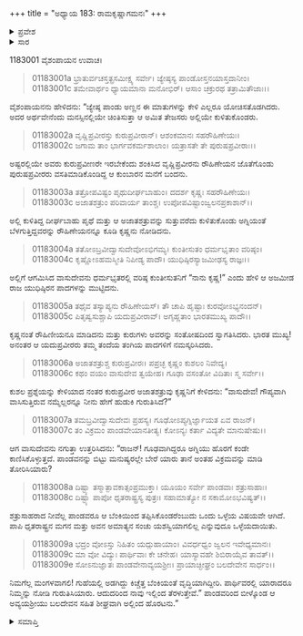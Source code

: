 +++
title = "ಅಧ್ಯಾಯ 183: ರಾಮಕೃಷ್ಣಾಗಮನಃ"
+++

<details><summary>ಪ್ರವೇಶ</summary>


।।   ಓಂ ಓಂ ನಮೋ ನಾರಾಯಣಾಯ।।   ಶ್ರೀ ವೇದವ್ಯಾಸಾಯ ನಮಃ ।।

ಶ್ರೀ ಕೃಷ್ಣದ್ವೈಪಾಯನ ವೇದವ್ಯಾಸ ವಿರಚಿತ  

**ಶ್ರೀ ಮಹಾಭಾರತ**

**ಆದಿ ಪರ್ವ**

**ಸ್ವಯಂವರ ಪರ್ವ**

**ಅಧ್ಯಾಯ 183**

</details>


<details><summary>ಸಾರ</summary>

ಕೃಷ್ಣ-ಬಲರಾಮರು ಪಾಂಡವರಿದ್ದ ಕುಂಬಾರನ ಮನೆಗೆ ಬಂದು ತಮ್ಮ ಪರಿಚಯವನ್ನು ಮಾಡಿಕೊಂಡಿದುದು (1-5). ಅವರು ಬೆಂಕಿಯಿಂದ ತಪ್ಪಿಸಿಕೊಂಡಿರುವುದು ಒಳ್ಳೆಯದಾಯಿತೆಂದು ಹೇಳಿ, ಇತರರು ಪಾಂಡವರನ್ನು ಗುರುತಿಸಬಾರದೆಂದು ಕೃಷ್ಣ-ಬಲರಾಮರು ಬೇಗನೇ ಅಲ್ಲಿಂದ ಹೊರಟುಹೋದದು (6-9).

</details>


1183001 ವೈಶಂಪಾಯನ ಉವಾಚ।

> 01183001a ಭ್ರಾತುರ್ವಚಸ್ತತ್ಪ್ರಸಮೀಕ್ಷ್ಯ ಸರ್ವೇ।
	ಜ್ಯೇಷ್ಠಸ್ಯ ಪಾಂಡೋಸ್ತನಯಾಸ್ತದಾನೀಂ।  
> 01183001c ತಮೇವಾರ್ಥಂ ಧ್ಯಾಯಮಾನಾ ಮನೋಭಿರ್।
	ಆಸಾಂ ಚಕ್ರುರಥ ತತ್ರಾಮಿತೌಜಾಃ।।  

ವೈಶಂಪಾಯನನು ಹೇಳಿದನು: “ಜ್ಯೇಷ್ಠ ಪಾಂಡು ಅಣ್ಣನ ಈ ಮಾತುಗಳನ್ನು ಕೇಳಿ ಎಲ್ಲರೂ ಯೋಚಿಸತೊಡಗಿದರು. ಅದರ ಅರ್ಥವೇನೆಂದು ಮನಸ್ಸಿನಲ್ಲಿಯೇ ಚಿಂತಿಸುತ್ತಾ ಆ ಅಮಿತ ತೇಜಸರು ಅಲ್ಲಿಯೇ ಕುಳಿತುಕೊಂಡರು.

> 01183002a ವೃಷ್ಣಿಪ್ರವೀರಸ್ತು ಕುರುಪ್ರವೀರಾನ್।
	ಆಶಂಕಮಾನಃ ಸಹರೌಹಿಣೇಯಃ।  
> 01183002c ಜಗಾಮ ತಾಂ ಭಾರ್ಗವಕರ್ಮಶಾಲಾಂ।
	ಯತ್ರಾಸತೇ ತೇ ಪುರುಷಪ್ರವೀರಾಃ।।  

ಅಷ್ಟರಲ್ಲಿಯೇ ಅವರು ಕುರುಪ್ರವೀಣರೇ ಇರಬೇಕೆಂದು ಶಂಕಿಸಿದ ವೃಷ್ಣಿಪ್ರವೀರನು ರೌಹಿಣೇಯನ ಜೊತೆಗೊಂಡು ಪುರುಷಪ್ರವೀರರು ವಸತಿಮಾಡಿಕೊಂಡಿದ್ದ ಆ ಕುಂಬಾರನ ಮನೆಗೆ ಬಂದನು.

> 01183003a ತತ್ರೋಪವಿಷ್ಟಂ ಪೃಥುದೀರ್ಘಬಾಹುಂ।
	ದದರ್ಶ ಕೃಷ್ಣಃ ಸಹರೌಹಿಣೇಯಃ।  
> 01183003c ಅಜಾತಶತ್ರುಂ ಪರಿವಾರ್ಯ ತಾಂಶ್ಚ।
	ಉಪೋಪವಿಷ್ಟಾಂಜ್ವಲನಪ್ರಕಾಶಾನ್।।   

ಅಲ್ಲಿ ಕುಳಿತಿದ್ದ ದೀರ್ಘಬಾಹು ಪೃಥೆ ಮತ್ತು ಆ ಅಜಾತಶತ್ರುವನ್ನು ಸುತ್ತುವರೆದು ಕುಳಿತುಕೊಂಡು ಅಗ್ನಿಯಂತೆ ಬೆಳಗುತ್ತಿದ್ದವರನ್ನು ರೌಹಿಣೇಯನನ್ನೂ ಕೂಡಿ ಕೃಷ್ಣನು ನೋಡಿದನು.

> 01183004a ತತೋಽಬ್ರವೀದ್ವಾಸುದೇವೋಽಭಿಗಮ್ಯ।
	ಕುಂತೀಸುತಂ ಧರ್ಮಭೃತಾಂ ವರಿಷ್ಠಂ।   
> 01183004c ಕೃಷ್ಣೋಽಹಮಸ್ಮೀತಿ ನಿಪೀಡ್ಯ ಪಾದೌ।
	ಯುಧಿಷ್ಠಿರಸ್ಯಾಜಮೀಢಸ್ಯ ರಾಜ್ಞಃ।।  

ಅಲ್ಲಿಗೆ ಆಗಮಿಸಿದ ವಾಸುದೇವನು ಧರ್ಮಭೃತರಲ್ಲಿ ವರಿಷ್ಠ ಕುಂತೀಸುತನಿಗೆ “ನಾನು ಕೃಷ್ಣ!” ಎಂದು ಹೇಳಿ ಆ ಅಜಮೀಡ ರಾಜ ಯುಧಿಷ್ಠಿರನ ಪಾದಗಳನ್ನು ಮುಟ್ಟಿದನು.

> 01183005a ತಥೈವ ತಸ್ಯಾಪ್ಯನು ರೌಹಿಣೇಯಸ್।
	ತೌ ಚಾಪಿ ಹೃಷ್ಟಾಃ ಕುರವೋಽಭ್ಯನಂದನ್।  
> 01183005c ಪಿತೃಷ್ವಸುಶ್ಚಾಪಿ ಯದುಪ್ರವೀರಾವ್।
	ಅಗೃಹ್ಣತಾಂ ಭಾರತಮುಖ್ಯ ಪಾದೌ।।  

ಕೃಷ್ಣನಂತೆ ರೌಹಿಣೀಯನೂ ಮಾಡಿದನು ಮತ್ತು ಕುರುಗಳು ಅವರನ್ನು ಸಂತೋಷದಿಂದ ಸ್ವಾಗತಿಸಿದರು. ಭಾರತ ಮುಖ್ಯ! ಅನಂತರ ಆ ಯದುಪ್ರವೀರರು ತಮ್ಮ ತಂದೆಯ ತಂಗಿಯ ಪಾದಗಳಿಗೆ ನಮಸ್ಕರಿಸಿದರು.

> 01183006a ಅಜಾತಶತ್ರುಶ್ಚ ಕುರುಪ್ರವೀರಃ।
	ಪಪ್ರಚ್ಛ ಕೃಷ್ಣಂ ಕುಶಲಂ ನಿವೇದ್ಯ।  
> 01183006c ಕಥಂ ವಯಂ ವಾಸುದೇವ ತ್ವಯೇಹ।
	ಗೂಢಾ ವಸಂತೋ ವಿದಿತಾಃ ಸ್ಮ ಸರ್ವೇ।।  

ಕುಶಲ ಪ್ರಶ್ನೆಯನ್ನು ಕೇಳಿಯಾದ ನಂತರ ಕುರುಪ್ರವೀರ ಅಜಾತಶತ್ರುವು ಕೃಷ್ಣನಿಗೆ ಕೇಳಿದನು: “ವಾಸುದೇವ! ಗೌಪ್ಯವಾಗಿ ವಾಸಿಸುತ್ತಿರುವ ನಮ್ಮೆಲ್ಲರನ್ನೂ ನೀನು ಹೇಗೆ ಹುಡುಕಿ ಗುರುತಿಸಿದೆ?”

> 01183007a ತಮಬ್ರವೀದ್ವಾಸುದೇವಃ ಪ್ರಹಸ್ಯ।
	ಗೂಢೋಽಪ್ಯಗ್ನಿರ್ಜ್ಞಾಯತ ಏವ ರಾಜನ್।  
> 01183007c ತಂ ವಿಕ್ರಮಂ ಪಾಂಡವೇಯಾನತೀತ್ಯ।
	ಕೋಽನ್ಯಃ ಕರ್ತಾ ವಿದ್ಯತೇ ಮಾನುಷೇಷು।।   

ಆಗ ವಾಸುದೇವನು ನಗುತ್ತಾ ಉತ್ತರಿಸಿದನು: “ರಾಜನ್! ಗೂಢವಾಗಿದ್ದರೂ ಅಗ್ನಿಯು ಹೊರಗೆ ಕಂಡೇ ಕಾಣಿಸಿಕೊಳ್ಳುತ್ತದೆ. ಪಾಂಡವನನ್ನು ಬಿಟ್ಟು ಮನುಷ್ಯರಲ್ಲೇ ಬೇರೆ ಯಾರು ತಾನೆ ಅಂತಹ ವಿಕ್ರಮವನ್ನು ಮಾಡಿ ತೋರಿಸಿಯಾರು?

> 01183008a ದಿಷ್ಟ್ಯಾ ತಸ್ಮಾತ್ಪಾವಕಾತ್ಸಂಪ್ರಮುಕ್ತಾ।
	ಯೂಯಂ ಸರ್ವೇ ಪಾಂಡವಾಃ ಶತ್ರುಸಾಹಾಃ।   
> 01183008c ದಿಷ್ಟ್ಯಾ ಪಾಪೋ ಧೃತರಾಷ್ಟ್ರಸ್ಯ ಪುತ್ರಃ।
	ಸಹಾಮಾತ್ಯೋ ನ ಸಕಾಮೋಽಭವಿಷ್ಯತ್।।   

ಶತ್ರುಸಾಹರಾದ ನೀವೆಲ್ಲ ಪಾಂಡವರೂ ಆ ಬೆಂಕಿಯಿಂದ ತಪ್ಪಿಸಿಕೊಂಡರೆಂಬುದು ಒಂದು ಒಳ್ಳೆಯ ವಿಷಯವೇ ಆಗಿದೆ. ಪಾಪಿ ಧೃತರಾಷ್ಟ್ರನ ಮಗನ ಮತ್ತು ಅವನ ಅಮಾತ್ಯನ ಸಂಚು ಯಶಸ್ವಿಯಾಗಲಿಲ್ಲ ಎನ್ನುವುದೂ ಒಳ್ಳೆಯದಾಯಿತು.

> 01183009a ಭದ್ರಂ ವೋಽಸ್ತು ನಿಹಿತಂ ಯದ್ಗುಹಾಯಾಂ।
	ವಿವರ್ಧಧ್ವಂ ಜ್ವಲನ ಇವೇಧ್ಯಮಾನಃ।   
> 01183009c ಮಾ ವೋ ವಿದ್ಯುಃ ಪಾರ್ಥಿವಾಃ ಕೇ ಚನೇಹ।
	ಯಾಸ್ಯಾವಹೇ ಶಿಬಿರಾಯೈವ ತಾವತ್।।   
> 01183009e ಸೋಽನುಜ್ಞಾತಃ ಪಾಂಡವೇನಾವ್ಯಯಶ್ರೀಃ।
	ಪ್ರಾಯಾಚ್ಛೀಘ್ರಂ ಬಲದೇವೇನ ಸಾರ್ಧಂ।।   

ನಿಮಗೆಲ್ಲ ಮಂಗಳವಾಗಲಿ! ಗುಹೆಯಲ್ಲಿ ಅಡಗಿದ್ದು ಕಿಚ್ಚೆತ್ತ ಬೆಂಕಿಯಂತೆ ವೃದ್ಧಿಯಾಗಿದ್ದೀರಿ. ಪಾರ್ಥಿವರಲ್ಲಿ ಯಾರಾದರೂ ನಿಮ್ಮನ್ನು ನೋಡಿ ಗುರುತಿಸಿಯಾರು. ಆದುದರಿಂದ ನಾವು ಇಲ್ಲಿಂದ ತೆರಳುತ್ತೇವೆ.” ಪಾಂಡವರಿಂದ ಬೀಳ್ಕೊಂಡ ಆ ಅವ್ಯಯಶ್ರೀಯು ಬಲದೇವನ ಸಹಿತ ಶೀಘ್ರವಾಗಿ ಅಲ್ಲಿಂದ ಹೊರಟನು.”

<details><summary>ಸಮಾಪ್ತಿ</summary>



ಇತಿ ಶ್ರೀ ಮಹಾಭಾರತೇ ಆದಿಪರ್ವಣಿ ಸ್ವಯಂವರಪರ್ವಣಿ ರಾಮಕೃಷ್ಣಾಗಮನೇ ತ್ರ್ಯಶೀತ್ಯಧಿಕಶತತಮೋಽಧ್ಯಾಯ:।।  
ಇದು ಶ್ರೀ ಮಹಾಭಾರತದಲ್ಲಿ ಆದಿಪರ್ವದಲ್ಲಿ ಸ್ವಯಂವರಪರ್ವದಲ್ಲಿ ರಾಮಕೃಷ್ಣರ ಆಗಮನದಲ್ಲಿ ನೂರಾಎಂಭತ್ತ್ಮೂರನೆಯ ಅಧ್ಯಾಯವು.

</details>

